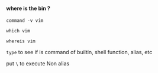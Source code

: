 #### where is the bin ?
```
command -v vim

which vim

whereis vim

```

`type` to see if is command of builtin, shell function, alias, etc


put `\` to execute Non alias
